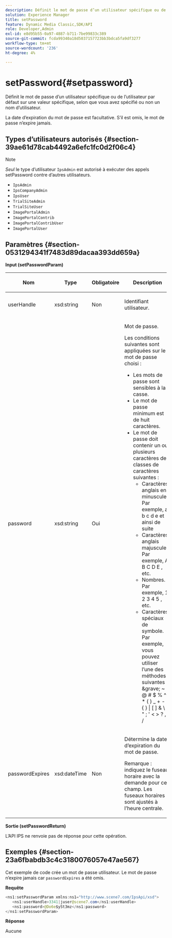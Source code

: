 ```yaml
---
description: Définit le mot de passe d’un utilisateur spécifique ou de l’utilisateur par défaut sur une valeur spécifique, selon que vous avez spécifié ou non un nom d’utilisateur.
solution: Experience Manager
title: setPassword
feature: Dynamic Media Classic,SDK/API
role: Developer,Admin
exl-id: e8d95b55-0a97-4887-b711-7be99833c389
source-git-commit: fcda99340a18d5037157723bb3bdca5fa9df3277
workflow-type: tm+mt
source-wordcount: '236'
ht-degree: 4%

---
```


# setPassword{#setpassword}

Définit le mot de passe d’un utilisateur spécifique ou de l’utilisateur par défaut sur une valeur spécifique, selon que vous avez spécifié ou non un nom d’utilisateur.

La date d’expiration du mot de passe est facultative. S’il est omis, le mot de passe n’expire jamais.

## Types d’utilisateurs autorisés {#section-39ae61d78cab4492a6efc1fc0d2f06c4}

>[!NOTE]
>
>*Seul* le type d’utilisateur `IpsAdmin` est autorisé à exécuter des appels setPassword contre d’autres utilisateurs.

* `IpsAdmin`
* `IpsCompanyAdmin`
* `IpsUser`
* `TrialSiteAdmin`
* `TrialSiteUser`
* `ImagePortalAdmin`
* `ImagePortalContrib`
* `ImagePortalContribUser`
* `ImagePortalUser`

## Paramètres {#section-0531294341f7483d89dacaa393dd659a}

**Input (setPasswordParam)**

<table id="table_BF54512811344E0B979C5070354E8048"> 
 <thead> 
  <tr> 
   <th colname="col1" class="entry"> <p>Nom </p> </th> 
   <th colname="col2" class="entry"> <p>Type </p> </th> 
   <th colname="col3" class="entry"> <p>Obligatoire </p> </th> 
   <th colname="col4" class="entry"> <p>Description </p> </th> 
  </tr> 
 </thead>
 <tbody> 
  <tr> 
   <td colname="col1"> <p> <span class="codeph"> <span class="varname"> userHandle </span> </span> </p> </td> 
   <td colname="col2"> <p> <span class="codeph"> xsd:string </span> </p> </td> 
   <td colname="col3"> <p>Non </p> </td> 
   <td colname="col4"> <p>Identifiant utilisateur. </p> </td> 
  </tr> 
  <tr> 
   <td colname="col1"> <p> <span class="codeph"> <span class="varname"> password </span> </span> </p> </td> 
   <td colname="col2"> <p> <span class="codeph"> xsd:string </span> </p> </td> 
   <td colname="col3"> <p>Oui </p> </td> 
   <td colname="col4"> <p>Mot de passe. </p> <p>Les conditions suivantes sont appliquées sur le mot de passe choisi : </p> <p> 
     <ul id="ul_E5BE3621127C476788412174584075B3"> 
      <li id="li_0132852AFD774659A0224C450F19418C">Les mots de passe sont sensibles à la casse. </li> 
      <li id="li_71224B3A89C8461AB689BAD383EC8CEA">Le mot de passe minimum est de huit caractères. </li> 
      <li id="li_C21B6843EA734D1ABE0580185F775408">Le mot de passe doit contenir un ou plusieurs caractères des classes de caractères suivantes : 
       <ul id="ul_D5D3911AD6214035BBD2AB8350A459C7"> 
        <li id="li_6E3F084100104F2CBCF130EF8852C7B7">Caractères anglais en minuscules. Par exemple, <span class="codeph"> a b c d e </span> et ainsi de suite </li> 
        <li id="li_1FDED8D7348842BC857320D797D41217">Caractères anglais majuscules. Par exemple, <span class="codeph"> A B C D E </span>, etc. </li> 
        <li id="li_C3C4D5412AA749F3B78F37B2B696CF80">Nombres. Par exemple, <span class="codeph"> 1 2 3 4 5 </span>, etc. </li> 
        <li id="li_2730798F26E74B878BEDE510CD06D8DD">Caractères spéciaux de symbole. Par exemple, vous pouvez utiliser l’une des méthodes suivantes : <span class="codeph"> &amp;grave; ~ ! @ # $ % ^ * ( ) _ + - = { } | [ ] &amp; \ : " ; ' &lt; &gt; ? , . / </span> </li> 
       </ul> </li> 
     </ul> </p> </td> 
  </tr> 
  <tr> 
   <td colname="col1"> <p> <span class="codeph"> <span class="varname"> passwordExpires </span> </span> </p> </td> 
   <td colname="col2"> <p> <span class="codeph"> xsd:dateTime </span> </p> </td> 
   <td colname="col3"> <p>Non </p> </td> 
   <td colname="col4"> <p>Détermine la date d’expiration du mot de passe. <p>Remarque : indiquez le fuseau horaire avec la demande pour ce champ. Les fuseaux horaires sont ajustés à l’heure centrale. </p> </p> </td> 
  </tr> 
 </tbody> 
</table>

**Sortie (setPasswordReturn)**

L’API IPS ne renvoie pas de réponse pour cette opération.

## Exemples {#section-23a6fbabdb3c4c3180076057e47ae567}

Cet exemple de code crée un mot de passe utilisateur. Le mot de passe n’expire jamais car `passwordExpires` a été omis.

**Requête**

```java
<ns1:setPasswordParam xmlns:ns1="http://www.scene7.com/IpsApi/xsd">  
   <ns1:userHandle>3341|juser@scene7.com</ns1:userHandle> 
   <ns1:password>@Do6e$ySt3mz</ns1:password> 
</ns1:setPasswordParam>
```

**Réponse**

Aucune
